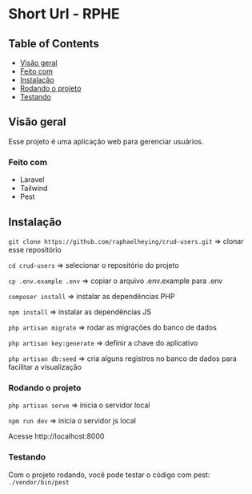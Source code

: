 # Short Url - RPHE

## Table of Contents

- [Visão geral](#visao-geral)
- [Feito com](#feito-com)
- [Instalação](#instalacao)
- [Rodando o projeto](#rodando-o-projeto)
- [Testando](#testando)

## Visão geral

Esse projeto é uma aplicação web para gerenciar usuários.

### Feito com

- Laravel
- Tailwind
- Pest

## Instalação

`git clone https://github.com/raphaelheying/crud-users.git` => clonar esse repositório

`cd crud-users` => selecionar o repositório do projeto

`cp .env.example .env` => copiar o arquivo .env.example para .env

`composer install` => instalar as dependências PHP

`npm install` => instalar as dependências JS

`php artisan migrate` => rodar as migrações do banco de dados

`php artisan key:generate` => definir a chave do aplicativo

`php artisan db:seed` => cria alguns registros no banco de dados para facilitar a visualização

### Rodando o projeto

`php artisan serve` => inicia o servidor local

`npm run dev` => inicia o servidor js local

Acesse http://localhost:8000

### Testando

Com o projeto rodando, você pode testar o código com pest:
`./vendor/bin/pest`